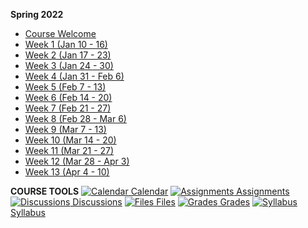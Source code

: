 **Spring 2022**

- [Course Welcome](221/course-welcome)
- [Week 1 (Jan 10 - 16)](221/week-01)
- [Week 2 (Jan 17 - 23)](221/week-02)
- [Week 3 (Jan 24 - 30)](221/week-03)
- [Week 4 (Jan 31 - Feb 6)](221/week-04)
- [Week 5 (Feb 7 - 13)](221/week-05)
- [Week 6 (Feb 14 - 20)](221/week-06)
- [Week 7 (Feb 21 - 27)](221/week-07)
- [Week 8 (Feb 28 - Mar 6)](221/week-08)
- [Week 9 (Mar 7 - 13)](221/week-09)
- [Week 10 (Mar 14 - 20)](221/week-10)
- [Week 11 (Mar 21 - 27)](221/week-11)
- [Week 12 (Mar 28 - Apr 3)](221/week-12)
- [Week 13 (Apr 4 - 10)](221/week-13)

**COURSE TOOLS**
[![Calendar](https://icongr.am/fontawesome/calendar.svg?size=16&color=6D6F71) Calendar](https://canvas.sfu.ca/calendar)
[![Assignments](https://icongr.am/fontawesome/pencil.svg?size=16&color=6D6F71) Assignments](https://canvas.sfu.ca/courses/67116/assignments)
[![Discussions](https://icongr.am/fontawesome/comments-o.svg?size=16&color=6D6F71) Discussions](https://canvas.sfu.ca/courses/67116/discussion_topics)
[![Files](https://icongr.am/fontawesome/folder.svg?size=16&color=6D6F71) Files](https://canvas.sfu.ca/courses/67116/files)
[![Grades](https://icongr.am/fontawesome/calculator.svg?size=16&color=6D6F71) Grades](https://canvas.sfu.ca/courses/67116/gradebook)
[![Syllabus](https://icongr.am/fontawesome/list.svg?size=16&color=6D6F71) Syllabus](https://canvas.sfu.ca/courses/67116/assignments/syllabus)  


<style>
  :root {

    --link-color: #CC0633;
    --link-text-decoration: none;
    --link-text-decoration--hover: underline;

  }

  body .pagination-item-title {
      color: #CC0633;
  }

  .markdown-section  #docsify-darklight-theme {
      visibility: visible;
  }

</style>
